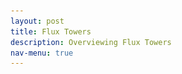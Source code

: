 ```yaml
---
layout: post
title: Flux Towers
description: Overviewing Flux Towers
nav-menu: true
---
```


<head>
    <meta charset="UTF-8">
    <meta http-equiv="X-UA-Compatible" content="IE=edge">
    <meta name="viewport" content="width=device-width, initial-scale=1.0">
    <title>Nature-based Climate Solutions</title>
    <link rel="stylesheet" href="styles.css"> <!-- Assuming you have a CSS file named 'styles.css'. -->
    <style>
        #flux-tower h2 {
            margin-bottom: 10px; /* Reduce the space below the title */
        }

        #video, #video p, #video iframe, #image, #image img {
            text-align: center; /* Center the content in the video and image section */
        }

        #flux-tower {
            background: url(images/fluxtower.png) no-repeat; /* Add banner behind the title */
            background-size: cover;
            padding: 30px; /* Some padding around the content for aesthetics */
        }
      #content-wrapper {
            position: relative; /* This might not be necessary if you're using float */
        }
        
        #top-right-image {
            float: right;  /* Float the image to the right */
            margin: 0 0 20px 20px; /* Add some margins for aesthetics: top right bottom left */
            max-height: 300px;  /* You can adjust the height */
            width: auto;  /* Keep the aspect ratio */
        }
        
        #main-content {
            /* If you're using float, flex might not be necessary */
            padding: 0 20px 20px 0; /* Optional: gives some spacing between the image and the content */
        }

        #top-right-image {
            margin-left: 20px; /* Optional: gives some spacing between the image and the content */
        }

        /* Adjust the size of the YouTube embed */
        #video iframe {
            width: 800px; /* Adjust width as per your preference */
            height: 450px; /* Adjust height maintaining the aspect ratio */
            max-width: 100%; /* Ensure it doesn't go beyond the container width on smaller screens */
        }
    </style>
</head>

<body>
    <div id="content-wrapper">
        <div id="main-content">

            <section id="intro">
                <h1>Understanding Nature's Role in Climate Solutions</h1>
                <p>
                    Farmers and land stewards have a unique opportunity to play a major role in combatting climate change. Nature-based Climate Solutions (NbCS) are management techniques that enhance the sequestration of carbon dioxide and reduce greenhouse gas emissions in croplands, grasslands, forests, and wetlands. In addition to aiding in the fight against global warming, NbCS provides numerous benefits such as improved soil health, better air and water quality, and increased resilience against climate threats like floods and droughts.
                </p>
            </section>

            <section id="flux-tower">
                <h2>The Significance of Flux Towers</h2>
                <p>
                    However, to successfully implement NbCS, we need reliable data to ensure these strategies truly benefit the climate. This is where flux towers come into the picture.
                </p>
                <p>
                    Imagine a lighthouse that doesn’t guide ships but instead gathers vital data from the surrounding environment. <strong>Flux towers</strong> are like these lighthouses, standing tall amidst fields, forests, and wetlands, continuously collecting essential data. Each tower, covering anywhere from 10 to 1,000 acres, is equipped with sophisticated instruments that measure the exchange of carbon dioxide, water vapor, and energy between the earth and the atmosphere.
                </p>
                <p>
                    Understanding the diverse scales of monitoring is crucial for the successful implementation of NbCS. The image below offers a comparative view:
                </p>
                <img src="images/Nbcs_scales.png" alt="Monitoring Scales for NbCS" style="display:block;margin:auto;">
                <p style="font-style: italic; text-align: center;">
                    <a href="https://oneill.indiana.edu/doc/research/climate/climate-solutions-summary.pdf" target="_blank" rel="noopener noreferrer">Sourced from the report</a>
                </p>
                <p>
                    By analyzing the tiniest of changes in the air, flux towers give us a clear picture of how gases and energy move in and out of an ecosystem. In essence, they help us monitor the health of our lands and the success of our conservation efforts.
                </p>
            </section>

            <section id="video">
                <p>
                    The National Ecological Observatory Network (NEON) provides a comprehensive overview of flux towers and eddy covariance in the video below:
                </p>
                <iframe width="560" height="315" src="https://www.youtube.com/embed/CR4Anc8Mkas" title="Flux Tower Explanation by NEON" frameborder="0" allow="accelerometer; autoplay; clipboard-write; encrypted-media; gyroscope; picture-in-picture" allowfullscreen></iframe>
                <p style="font-style: italic;">
                    <a href="https://www.neonscience.org/impact/observatory-blog/ameriflux-and-neon-program-join-forces-eddy-covariance-data" target="_blank" rel="noopener noreferrer">Sourced from NEON</a>
                </p>
            </section>

        </div>
<img id="top-right-image" src="images/eddy_cov_ex.png" alt="Eddy Covariance Example">
    </div>

    <!-- Rest of your content... -->
</body>
